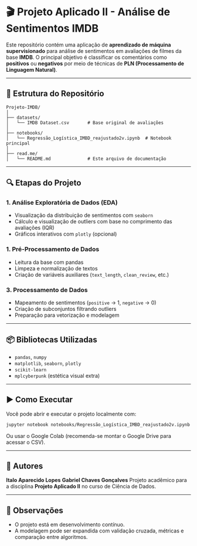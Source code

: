 # 🎬 Projeto Aplicado II - Análise de Sentimentos IMDB

Este repositório contém uma aplicação de **aprendizado de máquina supervisionado** para análise de sentimentos em avaliações de filmes da base **IMDB**. O principal objetivo é classificar os comentários como **positivos** ou **negativos** por meio de técnicas de **PLN (Processamento de Linguagem Natural)**.

---

## 📁 Estrutura do Repositório

```
Projeto-IMDB/
│
├── datasets/                  
│   └── IMDB Dataset.csv       # Base original de avaliações
│
├── notebooks/                 
│   └── Regressão_Logística_IMBD_reajustado2v.ipynb  # Notebook principal
│
├── read.me/                   
│   └── README.md              # Este arquivo de documentação
```

---

## 🔍 Etapas do Projeto

### 1. Análise Exploratória de Dados (EDA)
- Visualização da distribuição de sentimentos com `seaborn`
- Cálculo e visualização de outliers com base no comprimento das avaliações (IQR)
- Gráficos interativos com `plotly` (opcional)

### 1. Pré-Processamento de Dados
- Leitura da base com pandas
- Limpeza e normalização de textos
- Criação de variáveis auxiliares (`text_length`, `clean_review`, etc.)

### 3. Processamento de Dados
- Mapeamento de sentimentos (`positive` → 1, `negative` → 0)
- Criação de subconjuntos filtrando outliers
- Preparação para vetorização e modelagem

---

## 📦 Bibliotecas Utilizadas

- `pandas`, `numpy`
- `matplotlib`, `seaborn`, `plotly`
- `scikit-learn`
- `mplcyberpunk` (estética visual extra)

---

## ▶️ Como Executar

Você pode abrir e executar o projeto localmente com:

```bash
jupyter notebook notebooks/Regressão_Logística_IMBD_reajustado2v.ipynb
```

Ou usar o Google Colab (recomenda-se montar o Google Drive para acessar o CSV).

---

## 👤 Autores

**Italo Aparecido Lopes**
**Gabriel Chaves Gonçalves**
Projeto acadêmico para a disciplina **Projeto Aplicado II** no curso de Ciência de Dados.

---

## 📌 Observações

- O projeto está em desenvolvimento contínuo.
- A modelagem pode ser expandida com validação cruzada, métricas e comparação entre algoritmos.
